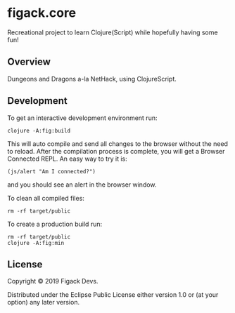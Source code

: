 # figack.core

Recreational project to learn Clojure(Script) while hopefully having some fun!

## Overview

Dungeons and Dragons a-la NetHack, using ClojureScript.

## Development

To get an interactive development environment run:

    clojure -A:fig:build

This will auto compile and send all changes to the browser without the
need to reload. After the compilation process is complete, you will
get a Browser Connected REPL. An easy way to try it is:

    (js/alert "Am I connected?")

and you should see an alert in the browser window.

To clean all compiled files:

    rm -rf target/public

To create a production build run:

	rm -rf target/public
	clojure -A:fig:min

## License

Copyright © 2019 Figack Devs.

Distributed under the Eclipse Public License either version 1.0 or (at your
option) any later version.
